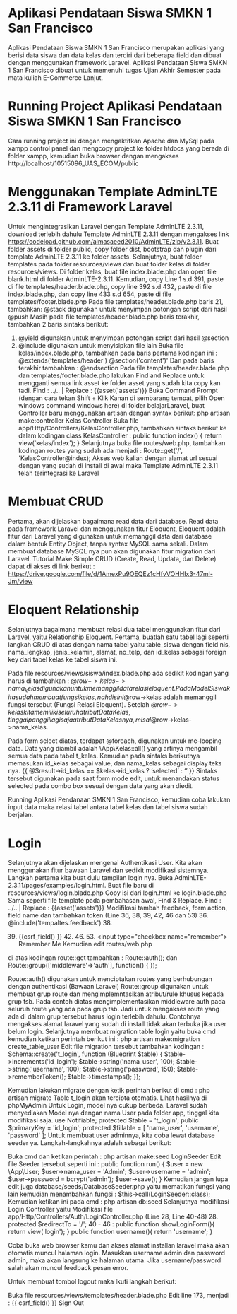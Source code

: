 # Aplikasi Pendataan Siswa SMKN 1 San Francisco
Aplikasi Pendataan Siswa SMKN 1 San Francisco merupakan aplikasi yang berisi data siswa dan data kelas dan terdiri dari beberapa field dan dibuat dengan menggunakan framework Laravel. Aplikasi Pendataan Siswa SMKN 1 San Francisco dibuat untuk memenuhi tugas Ujian Akhir Semester pada mata kuliah E-Commerce Lanjut.

# Running Project Aplikasi Pendataan Siswa SMKN 1 San Francisco
Cara running project ini dengan mengaktifkan Apache dan MySql pada xampp control panel dan mengcopy project ke folder htdocs yang berada di folder xampp, kemudian buka browser dengan mengakses http://localhost/10515096_UAS_ECOM/public

# Menggunakan Template AdminLTE 2.3.11 di Framework Laravel
Untuk mengintegrasikan Laravel dengan Template AdminLTE 2.3.11, download terlebih dahulu Template AdminLTE 2.3.11 dengan mengakses link https://codeload.github.com/almasaeed2010/AdminLTE/zip/v2.3.11. Buat folder assets di folder public, copy folder dist, bootstrap dan plugin dari template AdminLTE 2.3.11 ke folder assets. Selanjutnya, buat folder templates pada folder resources/views dan buat folder kelas di folder resources/views. Di folder kelas, buat file index.blade.php dan open file blank.html di folder AdminLTE-2.3.11. Kemudian, copy Line 1 s.d 391, paste di file templates/header.blade.php, copy line 392 s.d 432, paste di file index.blade.php, dan copy line 433 s.d 654, paste di file templates/footer.blade.php Pada file templates/header.blade.php baris 21, tambahkan: @stack digunakan untuk menyimpan potongan script dari hasil @push Masih pada file templates/header.blade.php baris terakhir, tambahkan 2 baris sintaks berikut:
1. @yield digunakan untuk menyimpan potongan script dari hasil @section
2. @include digunakan untuk menyisipkan file lain Buka file kelas/index.blade.php, tambahkan pada baris pertama kodingan ini : @extends('templates/header') @section('content')' Dan pada baris terakhir tambahkan : @endsection Pada file templates/header.blade.php dan templates/footer.blade.php lakukan Find and Replace untuk mengganti semua link asset ke folder asset yang sudah kita copy kan tadi. Find : ../.. | Replace : {{asset('assets')}} Buka Command Prompt (dengan cara tekan Shift + Klik Kanan di sembarang tempat, pilih Open windows command windows here) di folder belajarLaravel, buat Controller baru menggunakan artisan dengan syntax berikut: php artisan make:controller Kelas Controller Buka file app/Http/Controllers/KelasController.php, tambahkan sintaks berikut ke dalam kodingan class KelasController : public function index() { return view('kelas/index'); } Selanjutnya buka file routes/web.php, tambahkan kodingan routes yang sudah ada menjadi : Route::get('/', 'KelasController@index); Akses web kalian dengan alamat url sesuai dengan yang sudah di install di awal maka Template AdminLTE 2.3.11 telah terintegrasi ke Laravel

# Membuat CRUD
Pertama, akan dijelaskan bagaimana read data dari database. Read data pada framework Laravel dan menggunakan fitur Eloquent, Eloquent  adalah fitur dari Laravel yang digunakan untuk memanggil data dari database dalam bentuk Entity Object, tanpa syntax MySQL sama sekali. Dalam membuat database MySQL nya pun akan digunakan fitur migration dari Laravel. Tutorial Make Simple CRUD (Create, Read, Updata, dan Delete) dapat di akses di link berikut : https://drive.google.com/file/d/1AmexPu9OEQEz1cHfvVOHHIx3-47ml-Jm/view

# Eloquent Relationship
Selanjutnya bagaimana membuat relasi dua tabel menggunakan fitur dari Laravel, yaitu Relationship Eloquent. Pertama, buatlah satu tabel lagi seperti langkah CRUD di atas dengan nama tabel yaitu table_siswa dengan field nis, nama_lengkap, jenis_kelamin, alamat, no_telp, dan id_kelas sebagai foreign key dari tabel kelas ke tabel siswa ini.

Pada file resources/views/siswa/index.blade.php ada sedikit kodingan yang harus di tambahkan : @$row->kelas->nama_kelas digunakan untuk memanggil data relasi eloquent. Pada Model Siswa kita sudah membuat fungsi kelas, nah disini @$row->kelas adalah memanggil fungsi tersebut (Fungsi Relasi Eloquent). Setelah @$row->kelas kita memiliki seluruh atribut Data Kelas, tinggal panggil lagi saja atribut Data Kelas nya, misal @$row->kelas->nama_kelas.

Pada form select diatas, terdapat @foreach, digunakan untuk me-looping data. Data yang diambil adalah \App\Kelas::all() yang artinya mengambil semua data pada tabel t_kelas. Kemudian pada sintaks berikutnya memasukan id_kelas sebagai value, dan nama_kelas sebagai display teks nya. {{ @$result->id_kelas == $kelas->id_kelas ? ‘selected’ : ‘’ }} Sintaks tersebut digunakan pada saat form mode edit, untuk menandakan status selected pada combo box sesuai dengan data yang akan diedit.

Running Aplikasi Pendanaan SMKN 1 San Francisco, kemudian coba lakukan input data maka relasi tabel antara tabel kelas dan tabel siswa sudah berjalan.

# Login
Selanjutnya akan dijelaskan mengenai Authentikasi User. Kita akan menggunakan fitur bawaan Laravel dan sedikit modifikasi sistemnya. Langkah pertama kita buat dulu tampilan login nya. Buka AdminLTE-2.3.11/pages/examples/login.html. Buat file baru di resources/views/login.blade.php Copy isi dari login.html ke login.blade.php Sama seperti file template pada pembahasan awal, Find & Replace. Find : ../.. | Replace : {{asset('assets')}} Modifikasi tambah feedback, form action, field name dan tambahkan token (Line 36, 38, 39, 42, 46 dan 53) 36. @include('tempaltes.feedback') 38.

39. {{csrf_field() }} 42. 46. 53. <input type="checkbox name="remember"> Remember Me
Kemudian edit routes/web.php

di atas kodingan route::get tambahkan : Route::auth(); dan Route::group(['middleware'=>'auth'], function() { });

Route::auth() digunakan untuk menciptakan routes yang berhubungan dengan authentikasi (Bawaan Laravel)
Route::group digunakan untuk membuat grup route dan mengimplemntasikan atribut/rule khusus kepada grup tsb. Pada contoh diatas mengimplementasikan middleware auth pada seluruh route yang ada pada grup tsb. Jadi untuk mengakses route yang ada di dalam grup tersebut harus login terlebih dahulu. Contohnya mengakses alamat laravel yang sudah di install tidak akan terbuka jika user belum login.
Selanjutnya membuat migration table login yaitu buka cmd kemudian ketikan perintah berikut ini : php artisan make:migration create_table_user Edit file migration tersebut tambahkan kodingan : Schema::create('t_login', function (Blueprint $table) { $table->increments('id_login'); $table->string('nama_user', 100); $table->string('username', 100); $table->string('password', 150); $table->rememberToken(); $table->timestamps(); });

Kemudian lakukan migrate dengan ketik perintah berikut di cmd : php artisan migrate Table t_login akan tercipta otomatis. Lihat hasilnya di phpMyAdmin Untuk Login, model nya cukup berbeda. Laravel sudah menyediakan Model nya dengan nama User pada folder app, tinggal kita modifikasi saja. use Notifiable; protected $table = 't_login'; public $primaryKey = 'id_login'; protected $fillable = [ 'nama_user', 'username', 'password' ]; Untuk membuat user adminnya, kita coba lewat database seeder ya. Langkah-langkahnya adalah sebagai berikut:

Buka cmd dan ketikan perintah : php artisan make:seed LoginSeeder
Edit file Seeder tersebut seperti ini : public function run() { $user = new \App\User; $user->nama_user = 'Admin'; $user->username = 'admin'; $user->password = bcrypt('admin'); $user->save(); }
Kemudian jangan lupa edit juga database/seeds/DatabaseSeeder.php yaitu mematikan fungsi yang lain kemudian menambahkan fungsi : $this->call(LoginSeeder::class);
Kemudian ketikan ini pada cmd : php artisan db:seed
Selanjutnya modifikasi Login Controller yaitu Modifikasi file app/Http/Controllers/Auth/LoginController.php (Line 28, Line 40-48) 28. protected $redirectTo = '/'; 40 - 46 : public function showLoginForm(){ return view('login'); } public function username(){ return 'username'; }

Coba buka web browser kamu dan akses alamat installan laravel maka akan otomatis muncul halaman login. Masukkan username admin dan password admin, maka akan langsung ke halaman utama. Jika username/password salah akan muncul feedback pesan error.

Untuk membuat tombol logout maka Ikuti langkah berikut:

Buka file resources/views/templates/header.blade.php
Edit line 173, menjadi :
{{ csrf_field() }} Sign Out
